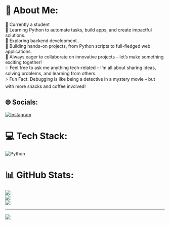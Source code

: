 # 💫 About Me:
🌱 Currently a student <br>🐍 Learning Python to automate tasks, build apps, and create impactful solutions.<br>👾 Exploring backend development  .<br>🚀 Building hands-on projects, from Python scripts to full-fledged web applications.<br>🤝 Always eager to collaborate on innovative projects – let’s make something exciting together!<br>💡 Feel free to ask me anything tech-related – I’m all about sharing ideas, solving problems, and learning from others.<br>⚡ Fun Fact: Debugging is like being a detective in a mystery movie – but with more snacks and coffee involved!


## 🌐 Socials:
[![Instagram](https://img.shields.io/badge/Instagram-%23E4405F.svg?logo=Instagram&logoColor=white)](https://instagram.com/Gaurav_Neelrayan) 

# 💻 Tech Stack:
![Python](https://img.shields.io/badge/python-3670A0?style=for-the-badge&logo=python&logoColor=ffdd54)
# 📊 GitHub Stats:
![](https://github-readme-stats.vercel.app/api?username=Gaurav-Neelrayan&theme=dark&hide_border=false&include_all_commits=false&count_private=false)<br/>
![](https://github-readme-streak-stats.herokuapp.com/?user=Gaurav-Neelrayan&theme=dark&hide_border=false)<br/>
![](https://github-readme-stats.vercel.app/api/top-langs/?username=Gaurav-Neelrayan&theme=dark&hide_border=false&include_all_commits=false&count_private=false&layout=compact)

---
[![](https://visitcount.itsvg.in/api?id=Gaurav-Neelrayan&icon=0&color=0)](https://visitcount.itsvg.in)

<!-- Proudly created with GPRM ( https://gprm.itsvg.in ) -->
